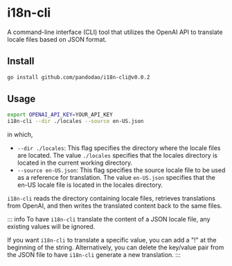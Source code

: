 # i18n-cli

A command-line interface (CLI) tool that utilizes the OpenAI API to translate locale files based on JSON format.

## Install

```bash
go install github.com/pandodao/i18n-cli@v0.0.2
```

## Usage

```bash
export OPENAI_API_KEY=YOUR_API_KEY
i18n-cli --dir ./locales --source en-US.json
```

in which,

- `--dir ./locales`: This flag specifies the directory where the locale files are located. The value `./locales` specifies that the locales directory is located in the current working directory.
- `--source en-US.json`: This flag specifies the source locale file to be used as a reference for translation. The value `en-US.json` specifies that the en-US locale file is located in the locales directory.

`i18n-cli` reads the directory containing locale files, retrieves translations from OpenAI, and then writes the translated content back to the same files.

::: info
To have `i18n-cli` translate the content of a JSON locale file, any existing values will be ignored. 

If you want `i18n-cli` to translate a specific value, you can add a "!" at the beginning of the string. Alternatively, you can delete the key/value pair from the JSON file to have `i18n-cli` generate a new translation.
:::